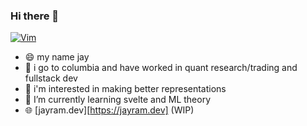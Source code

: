 ### Hi there 👋
[![Vim](https://img.shields.io/badge/VIM-%2311AB00.svg?style=for-the-badge&logo=vim&logoColor=white)](https://github.com/Soycid/nvim)

- 😄 my name jay
- 🏫 i go to columbia and have worked in quant research/trading and fullstack dev
- 🔭 i'm interested in making better representations
- 🌱 I’m currently learning svelte and ML theory
- 🌐 [jayram.dev][https://jayram.dev] (WIP)


